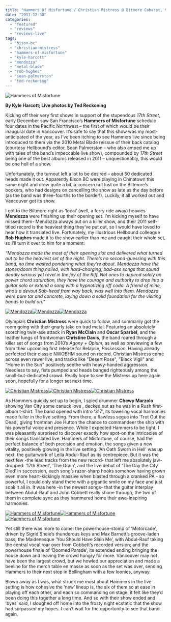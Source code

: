 ```yaml
---
title: "Hammers Of Misfortune / Christian Mistress @ Bitmore Cabaret, Vancouver BC, Decmeber 8, 2011"
date: "2011-12-30"
categories: 
  - "featured"
  - "reviews"
  - "reviews-live"
tags: 
  - "bison-bc"
  - "christian-mistress"
  - "hammers-of-misfortune"
  - "kyle-harcott"
  - "mendozza"
  - "metal-blade"
  - "rob-hughes"
  - "sean-palmerston"
  - "ted-reckoning"
---
```


![](http://www.hellbound.ca/wp-content/uploads/2011/12/HOM001-590x442.jpg "Hammers of Misfortune")

**By Kyle Harcott; Live photos by Ted Reckoning**

Kicking off their very first shows in support of the stupendous _17th Street_, early December saw San Francisco’s **Hammers of Misfortune** schedule four dates in the Pacific Northwest – the first of which would be their inaugural date in Vancouver. It’s safe to say that this show was my most-anticipated of the year, as I’ve been itching to see Hammers live since being introduced to them via the 2010 Metal Blade reissue of their back catalog (courtesy Hellbound’s editor, Sean Palmerston – who also amped me up with tales of the band’s impeccable live show), compounded by _17th Street_ being one of the best albums released in 2011 – unquestionably, this would be one hell of a show.

Unfortunately, the turnout left a lot to be desired – about 50 dedicated heads made it out. Apparently Bison BC were playing in Chinatown this same night and drew quite a bit, a concern not lost on the Biltmore’s bookers, who had designs on cancelling the show as late as the day before (as the band was three-fourths to the border!). Luckily, it all worked out and Vancouver got its show.

I got to the Biltmore right as ‘local’ (well, a ferry ride away) heavies **Mendozza** were finishing up their opening set. I’m kicking myself to have missed them- Mendozza always put on a killer show, and their 2011 self-titled record is the heaviest thing they’ve put out, so I would have loved to hear how it translated live. Fortunately, my illustrious Hellbound colleague **Rob Hughes** made it to the show earlier than me and caught their whole set, so I’ll turn it over to him for a moment:

_“Mendozza made the most of their opening slot and delivered what turned out to be the heaviest set of the night. There’s no second-guessing with this band, no time wasted pondering what they’re about. Mendozza have the stoner/doom thing nailed, with hard-charging, bad-ass songs that sound deadly serious yet revel in the joy of the Riff. Not ones to depend solely on power chord saturation, they have the courage and authority to drop into a guitar solo or extend a song with a hypnotizing riff coda. A friend of mine, who’s a devout Sab-head from way back, was well into them. Mendozza were pure tar and concrete, laying down a solid foundation for the visiting bands to build on.”_

[![](http://www.hellbound.ca/wp-content/uploads/2011/12/MEN003-182x182.jpg "Mendozza")](http://www.hellbound.ca/wp-content/uploads/2011/12/MEN003.jpg)[![](http://www.hellbound.ca/wp-content/uploads/2011/12/MEN002-182x182.jpg "Mendozza")](http://www.hellbound.ca/wp-content/uploads/2011/12/MEN002.jpg)[![](http://www.hellbound.ca/wp-content/uploads/2011/12/MEN004-182x182.jpg "Mendozza")](http://www.hellbound.ca/wp-content/uploads/2011/12/MEN004.jpg)

Olympia’s **Christian Mistress** were quick to follow, and summarily got the room going with their gnarly take on trad metal. Featuring an absolutely scorching twin-axe attack in **Ryan McClain** and **Oscar Sparbel**, and the leather lungs of frontwoman **Christine Davis**, the band roared through a killer set of songs from 2010’s _Agony + Opium_, as well as previewing a few from their upcoming first release for Relapse, _Possession_. Having already perfected their classic NWOBHM sound on record, Christian Mistress come across even rawer live, and tracks like "Desert Rose", "Black Vigil" and "Home in the Sun" positively seethe with heavy-handed aggression. Needless to say, fists pumped and heads banged righteously among the small-but-dedicated crowd. Really hope to see the Mistress up here again soon, hopefully for a longer set next time.

[![](http://www.hellbound.ca/wp-content/uploads/2011/12/XMS001-182x182.jpg "Christian Mistress")](http://www.hellbound.ca/wp-content/uploads/2011/12/XMS001.jpg)[![](http://www.hellbound.ca/wp-content/uploads/2011/12/XMS002-182x182.jpg "Christian Mistress")](http://www.hellbound.ca/wp-content/uploads/2011/12/XMS002.jpg)[![](http://www.hellbound.ca/wp-content/uploads/2011/12/XMS003-182x182.jpg "Christian Mistress")](http://www.hellbound.ca/wp-content/uploads/2011/12/XMS003.jpg)

As Hammers quickly set up to begin, I spied drummer **Chewy Marzolo** showing Van City some canuck love , decked out as he was in a Rush first-album t-shirt. The band opened with intro ‘317’, its towering vocal harmonies made fuller in the live setting. From there, a flawless segue into ‘Trot Out the Dead’, giving frontman Joe Hutton the chance to commandeer the ship with his powerful voice and presence. While I expected Hammers to be tight, I was pleasantly surprised to discover exactly how spot-on the intricacies of their songs translated live. Hammers of Misfortune, of course, had the perfect balance of both precision and emotion, the songs given a new vitality, positively glowing in the live setting. ‘An Oath Sworn in Hell’ was up next, the guitarwork of Leila Abdul-Rauf as its centrepiece. But it was the next few -the lead tracks from the new record- that left me absolutely jaw-dropped: ‘17th Street’, ‘The Grain’, and the live debut of ‘The Day the City Died’ in succession, each song’s razor-sharp hooks somehow having grown even more heart-kickingly massive when blasted through a cranked PA - so powerful, I could only stand there with a gigantic smile on my face and just soak it all in. It was here -in the newest songs- that the guitar interplay between Abdul-Rauf and John Cobbett really shone through, the two of them in complete sync as they hammered home their awe-inspiring harmonies.

[![](http://www.hellbound.ca/wp-content/uploads/2011/12/HOM003-182x182.jpg "Hammers of Misfortune")](http://www.hellbound.ca/wp-content/uploads/2011/12/HOM003.jpg)[![](http://www.hellbound.ca/wp-content/uploads/2011/12/HOM004-182x182.jpg "Hammers of Misfortune")](http://www.hellbound.ca/wp-content/uploads/2011/12/HOM004.jpg)[![](http://www.hellbound.ca/wp-content/uploads/2011/12/HOM002-182x182.jpg "Hammers of Misfortune")](http://www.hellbound.ca/wp-content/uploads/2011/12/HOM002.jpg)

Yet still there was more to come: the powerhouse-stomp of ‘Motorcade’, driven by Sigrid Sheie’s thunderous keys and Max Barnett’s groove-laden bass; the Maidenesque ‘You Should Have Slain Me’, with Abdul-Rauf taking the central vocal roar over from Cobbett’s recorded version; and the powerhouse finale of ‘Doomed Parade’, its extended ending bringing the house down and leaving the crowd hungry for more. Vancouver may not have been the largest crowd, but we howled our appreciation and made a beeline for the merch table en masse as soon as the set was over, sending Hammers to their next stop in Bellingham with a few loonies, anyway.

Blown away as I was, what struck me most about Hammers in the live setting is how cohesive the ‘new’ lineup is, the six of them so at ease in playing off each other, and each so commanding on stage, it felt like they’d been doing this together a long time. And so with their show ended and ‘byes’ said, I sloughed off home into the frosty night ecstatic that the show had surpassed my hopes. I can’t wait for the opportunity to see that band again.
